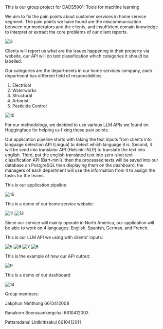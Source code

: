 This is our group project for DADS5001: Tools for machine learning

We aim to fix the pain points about customer services in home service segment.
The pain points we have found are the miscommunication between our moderators and the clients, and insufficient domain knowledge to interpret or extract the core problems of our client reports.

![3](https://github.com/jakphunn/DADS5001/assets/99724047/38c52ce0-0cac-43e7-9649-c54a2759e39c)


Clients will report us what are the issues happening in their property via website, our API will do text classification which categories it should be labelled.

Our categories are the departments in our home services company, each department has different field of responsibilities:
1. Electrical
2. Waterworks
3. Structural
4. Arborist
5. Pesticide Control

![10](https://github.com/jakphunn/DADS5001/assets/99724047/47af713a-6c7e-4f4c-bf1a-abe2e96ba972)


For our methodology, we decided to use various LLM APIs we found on Huggingface for helping us fixing those pain points.

Our application pipeline starts with taking the text inputs from clients into language detection API (Lingua) to detect which language it is. Second, it will be send into translator API (Helsinki-NLP) to translate the text into english. Third, put the english translated text into zero-shot text classification API (Bart-mnli). then the processed texts will be saved into our database on PostgreSQL then displaying them on the dashboard, the managers of each department will use the information from it to assign the tasks for the teams.

This is our application pipeline:

![15](https://github.com/jakphunn/DADS5001/assets/99724047/ba8ee9d2-5c72-406f-987d-19f5332eb771)


This is a demo of our home service website:

![11](https://github.com/jakphunn/DADS5001/assets/99724047/3c2ddff5-261d-4e5f-8e26-1d4e7cd10bdf)
![12](https://github.com/jakphunn/DADS5001/assets/99724047/af1198b7-0371-44f7-be2c-abb8d0efcc0a)


Since our service will mainly operate in North America, our application will be able to work on 4 languages: English, Spanish, German, and French.

This is our LLM API we using with clients' inputs:

![5](https://github.com/jakphunn/DADS5001/assets/99724047/b5755b88-7de0-4869-af82-8262c0175781)
![6](https://github.com/jakphunn/DADS5001/assets/99724047/45a959a1-e4cb-4d44-99f9-9d95b1bff753)
![7](https://github.com/jakphunn/DADS5001/assets/99724047/3dd15ebd-d70b-4a2d-a4bf-87bee0ce9dfc)
![8](https://github.com/jakphunn/DADS5001/assets/99724047/0b5a1b7b-f2dd-432c-8216-2fd6642980ed)


This is the example of how our API output:

![9](https://github.com/jakphunn/DADS5001/assets/99724047/56eab422-acfb-4b5d-904b-24ff9ff64114)


This is a demo of our dashboard:

![14](https://github.com/jakphunn/DADS5001/assets/99724047/a29899fe-2761-48d5-ab56-603917cfb1b8)


Group members:

Jakphun Nimthong 6610412008

Ranakorn Boonsuankergchai 6610412003

Pattaradanai Lirdkittisakul 6610412011
